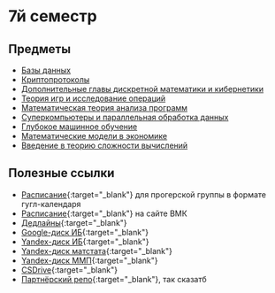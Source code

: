 # 7й семестр

## Предметы
* [Базы данных](db/index.md)
* [Криптопротоколы](crypto/index.md)
* [Дополнительные главы дискретной математики и кибернетики](discrete_math/index.md)
* [Теория игр и исследование операций](game_theory/index.md)
* [Математическая теория анализа программ](program_analyses/index.md)
* [Суперкомпьютеры и параллельная обработка данных](supercomputer/index.md)
* [Глубокое машинное обучение](dl/index.md)
* [Математические модели в экономике](economics/index.md)
* [Введение в теорию сложности вычислений](alg_complexity/index.md)

## Полезные ссылки

* [Расписание](https://calendar.google.com/calendar/u/0?cid=M2dhaTRyNmN0Njc0cDl2dmllNzhvNzMzdXNAZ3JvdXAuY2FsZW5kYXIuZ29vZ2xlLmNvbQ){:target="_blank"} для прогерской группы в формате гугл-календаря
* [Расписание](https://cs.msu.ru/sites/cmc/files/docs/4_kurs_osen_2022_0.pdf){:target="_blank"} на сайте ВМК <!-- * [Гайд по выживанию](...){:target="_blank"} -->
* [Дедлайны](...){:target="_blank"}
* [Google-диск ИБ](https://drive.google.com/drive/folders/1o7NwH9t2YS-s8YQhOhyf44wUEaiW8id_){:target="_blank"}
* [Yandex-диск ИБ](https://disk.yandex.ru/d/ApgZlYao3JiQJA){:target="_blank"}
* [Yandex-диск матстата](https://disk.yandex.ru/d/iUPVjhID2dwCiQ){:target="_blank"}
* [Yandex-диск ММП](https://disk.yandex.ru/d/7VE2RpRaePKPOg){:target="_blank"}
* [CSDrive](https://disk.yandex.ru/d/L0C0IivmAD3N5w/3%20%D0%BA%D1%83%D1%80%D1%81/2%20%D0%BF%D0%BE%D1%82%D0%BE%D0%BA){:target="_blank"}
* [Партнёрский репо](https://github.com/ediah/knowledge/){:target="_blank"}, так сказатб